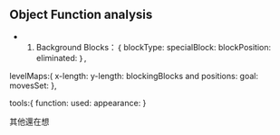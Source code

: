 ## Object Function analysis

- 1. Background
Blocks：｛
blockType:
specialBlock:
blockPosition: 
eliminated:
｝,

levelMaps:(
x-length:
y-length:
blockingBlocks and positions:
goal:
movesSet:
},

tools:{
function:
used:
appearance:
}

其他還在想